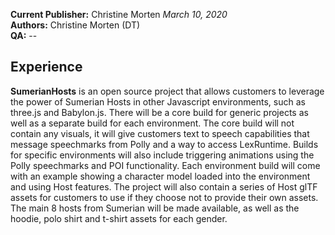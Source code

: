 **Current Publisher:** Christine Morten _March 10, 2020_  
**Authors:** Christine Morten (DT)  
**QA:** --

## Experience

**SumerianHosts** is an open source project that allows customers to leverage the power of Sumerian Hosts in other Javascript environments, such as three.js and Babylon.js. There will be a core build for generic projects as well as a separate build for each environment. The core build will not contain any visuals, it will give customers text to speech capabilities that message speechmarks from Polly and a way to access LexRuntime. Builds for specific environments will also include triggering animations using the Polly speechmarks and POI functionality. Each environment build will come with an example showing a character model loaded into the environment and using Host features. The project will also contain a series of Host glTF assets for customers to use if they choose not to provide their own assets. The main 8 hosts from Sumerian will be made available, as well as the hoodie, polo shirt and t-shirt assets for each gender.

